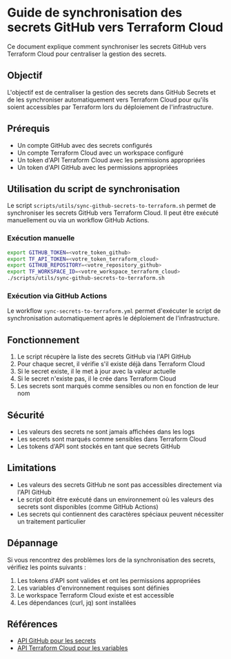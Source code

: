 # Guide de synchronisation des secrets GitHub vers Terraform Cloud

Ce document explique comment synchroniser les secrets GitHub vers Terraform Cloud pour centraliser la gestion des secrets.

## Objectif

L'objectif est de centraliser la gestion des secrets dans GitHub Secrets et de les synchroniser automatiquement vers Terraform Cloud pour qu'ils soient accessibles par Terraform lors du déploiement de l'infrastructure.

## Prérequis

- Un compte GitHub avec des secrets configurés
- Un compte Terraform Cloud avec un workspace configuré
- Un token d'API Terraform Cloud avec les permissions appropriées
- Un token d'API GitHub avec les permissions appropriées

## Utilisation du script de synchronisation

Le script `scripts/utils/sync-github-secrets-to-terraform.sh` permet de synchroniser les secrets GitHub vers Terraform Cloud. Il peut être exécuté manuellement ou via un workflow GitHub Actions.

### Exécution manuelle

```bash
export GITHUB_TOKEN=<votre_token_github>
export TF_API_TOKEN=<votre_token_terraform_cloud>
export GITHUB_REPOSITORY=<votre_repository_github>
export TF_WORKSPACE_ID=<votre_workspace_terraform_cloud>
./scripts/utils/sync-github-secrets-to-terraform.sh
```

### Exécution via GitHub Actions

Le workflow `sync-secrets-to-terraform.yml` permet d'exécuter le script de synchronisation automatiquement après le déploiement de l'infrastructure.

## Fonctionnement

1. Le script récupère la liste des secrets GitHub via l'API GitHub
2. Pour chaque secret, il vérifie s'il existe déjà dans Terraform Cloud
3. Si le secret existe, il le met à jour avec la valeur actuelle
4. Si le secret n'existe pas, il le crée dans Terraform Cloud
5. Les secrets sont marqués comme sensibles ou non en fonction de leur nom

## Sécurité

- Les valeurs des secrets ne sont jamais affichées dans les logs
- Les secrets sont marqués comme sensibles dans Terraform Cloud
- Les tokens d'API sont stockés en tant que secrets GitHub

## Limitations

- Les valeurs des secrets GitHub ne sont pas accessibles directement via l'API GitHub
- Le script doit être exécuté dans un environnement où les valeurs des secrets sont disponibles (comme GitHub Actions)
- Les secrets qui contiennent des caractères spéciaux peuvent nécessiter un traitement particulier

## Dépannage

Si vous rencontrez des problèmes lors de la synchronisation des secrets, vérifiez les points suivants :

1. Les tokens d'API sont valides et ont les permissions appropriées
2. Les variables d'environnement requises sont définies
3. Le workspace Terraform Cloud existe et est accessible
4. Les dépendances (curl, jq) sont installées

## Références

- [API GitHub pour les secrets](https://docs.github.com/en/rest/actions/secrets)
- [API Terraform Cloud pour les variables](https://developer.hashicorp.com/terraform/cloud-docs/api-docs/variables)
